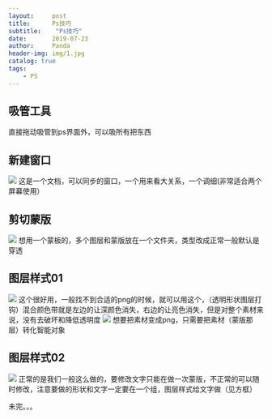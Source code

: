 ```yaml
---
layout:     post
title:      Ps技巧
subtitle:    "Ps技巧"
date:       2019-07-23
author:     Panda
header-img: img/1.jpg
catalog: true
tags:
    - PS
---
```

## 吸管工具
直接拖动吸管到ps界面外，可以吸所有把东西

## 新建窗口
![](http://ww4.sinaimg.cn/large/006tNc79ly1g59yphifavj30up0kb0u9.jpg)
这是一个文档，可以同步的窗口，一个用来看大关系，一个调细(非常适合两个屏幕使用）

## 剪切蒙版
![](http://ww3.sinaimg.cn/large/006tNc79ly1g5a5qjbz3jj30pu0qcwft.jpg)
想用一个蒙板的，多个图层和蒙版放在一个文件夹，类型改成正常一般默认是穿透

## 图层样式01
![](http://ww1.sinaimg.cn/large/006tNc79ly1g5a64v0ql4j31dr0u0b29.jpg)
这个很好用，一般找不到合适的png的时候，就可以用这个，（透明形状图层打钩）混合颜色带就是左边的让深颜色消失，右边的让亮色消失，但是对整个素材来说，没有去破坏和降低透明度
![](http://ww1.sinaimg.cn/large/006tNc79ly1g5a6am9qdtj30vr0j2dh4.jpg)
想要把素材变成png，只需要把素材（蒙版那层）转化智能对象

## 图层样式02
![](http://ww1.sinaimg.cn/large/006tNc79ly1g5a6ipld0kj30t20lit9m.jpg)
正常的是我们一般这么做的，要修改文字只能在做一次蒙版，不正常的可以随时修改，注意要做的形状和文字一定要在一个组，图层样式给文字做（见方框）

未完。。。
